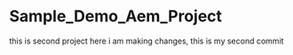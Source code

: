 # Sample_Demo_Aem_Project
this is second project
here i am making changes,
this is my second commit
